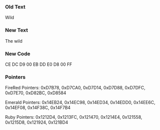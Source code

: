 ### Old Text
Wild

### New Text
The wild

### New Code
CE DC D9 00 EB DD E0 D8 00 FF

### Pointers
FireRed Pointers: 0xD7B78, 0xD7CA0, 0xD7D14, 0xD7D88, 0xD7DFC, 0xD7E70, 0xD82BC, 0xD8584

Emerald Pointers: 0x14EB24, 0x14EC98, 0x14ED34, 0x14EDD0, 0x14EE6C, 0x14EF08, 0x14F38C, 0x14F7B4

Ruby Pointers: 0x1212D4, 0x1213FC, 0x121470, 0x1214E4, 0x121558, 0x1215D8, 0x121924, 0x121BD4
